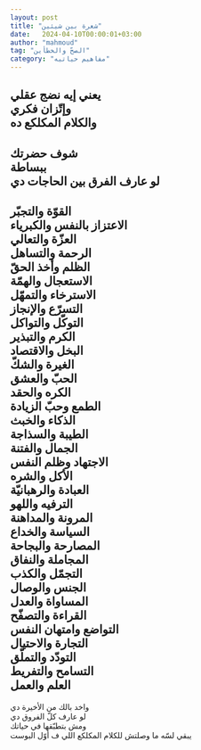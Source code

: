 ```yaml
---
layout: post
title: "شعرة بين شيئين"
date:   2024-04-10T00:00:01+03:00
author: "mahmoud"
tag: "الصحّ والخطأين"
category: "مفاهيم حياتيه"
---
```



يعني إيه نضج عقلي  
وإتّزان فكري  
والكلام المكلكع ده  
-  
شوف حضرتك  
ببساطة  
لو عارف الفرق بين الحاجات دي  
-  
القوّة والتجبّر  
الاعتزاز بالنفس والكبرياء  
العزّة والتعالي  
الرحمة والتساهل  
الظلم وأخذ الحقّ  
الاستعجال والهمّة  
الاسترخاء والتمهّل  
التسرّع والإنجاز  
التوكّل والتواكل  
الكرم والتبذير  
البخل والاقتصاد  
الغيرة والشكّ  
الحبّ والعشق  
الكره والحقد  
الطمع وحبّ الزيادة  
الذكاء والخبث  
الطيبة والسذاجة  
الجمال والفتنة  
الاجتهاد وظلم النفس  
الأكل والشره  
العبادة والرهبانيّة  
الترفيه واللهو  
المرونة والمداهنة  
السياسة والخداع  
المصارحة والبجاحة  
المجاملة والنفاق  
التجمّل والكذب  
الجنس والوصال  
المساواة والعدل  
القراءة والتصفّح  
التواضع وامتهان النفس  
التجارة والاحتيال  
التودّد والتملّق  
التسامح والتفريط  
العلم والعمل  
-  
واخد بالك من الأخيرة دي  
لو عارف كلّ الفروق دي  
ومش بتطبّقها في حياتك  
يبقي لسّه ما وصلتش للكلام المكلكع اللي ف أوّل
البوست
